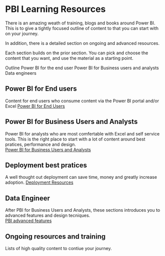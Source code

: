 # PBI Learning Resources

There is an amazing weath of training, blogs and books around Power BI.  This is to give a tightly focused outline of content to that you can start with on your journey.  

In addition, there is a detailed section on ongoing and advanced resources.   

Each section builds on the prior section.  You can pick and choose the content that you want, and use the material as a starting point.  

Outline
  Power BI for the end user
  Power BI for Business users and analysts
  Data engineers 


## Power BI for End users
Content for end users who consume content via the Power BI portal and/or Excel
[Power BI for End Users](https://github.com/wgbrown/PBILearningResources/blob/main/End%20Users/End%20Users.md)

## Power BI for Business Users and Analysts
Power BI for analysts who are most comfertable with Excel and self service tools.  This is the right place to start with a lot of content around best pratices, performance and design.  
[Power BI for Business Users and Analysts](https://github.com/wgbrown/PBILearningResources/blob/main/PBI%20Analysts/PBI%20end%20users.md)

## Deployment best pratices
A well thought out deployment can save time, money and greatly increase adoption.  [Deployment Resources](https://github.com/wgbrown/PBILearningResources/blob/main/deployment/BasicDeployment.md) 


## Data Engineer
After PBI for Business Users and Analysts, these sections introduces you to advanced features and design tecniques.  
[PBI advanced features](https://github.com/wgbrown/PBILearningResources/blob/main/DataEngineer/PowerBI.md)


## Ongoing resources and training
Lists of high quality content to contiue your journey.


